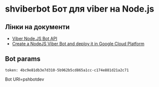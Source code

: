 # shviberbot  Бот для viber  на Node.js

## Лінки на документи

- [Viber Node.JS Bot API](https://developers.viber.com/docs/api/nodejs-bot-api/)
- [Create a NodeJS Viber Bot and deploy it in Google Cloud Platform](https://medium.com/@georgios.sakellaris/create-a-nodejs-viber-bot-and-deploy-it-in-google-cloud-platform-76d4e0fb280e)


## Bot params

```text
token: 4bc9e81db3e7d310-5b962b5cd865a1cc-c174e881d21a2c71
```
Bot URI=pshbotdev 
